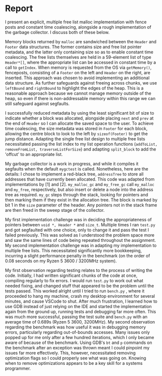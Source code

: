 # Report

<!-- Describe implementation of explicit free list, fence posts, constant time coaleescing -->

I present an explicit, multiple free list malloc implementation with fence posts and constant time coalescing, alongside a rough implementation of the garbage collector. I discuss both of these below.

Memory blocks returned by `malloc` are sandwiched between the `Header` and `Footer` data structures. The former contains size and free list pointer metadata, and the latter only containing size so as to enable constant time coalescing.
The free lists themselves are held in a 59-element list of type `Header*[]`, where the appropriate list can be accessed in constant time by a call to `getIndex`.
When memory is requested from the OS via `getMemory()`, fenceposts, consisting of a `Footer` on the left and `Header` on the right, are inserted. This approach was chosen to avoid implementing an additional data structure. As further safeguards against freeing across chunks, we use `leftBound` and `rightBound` to highlight the edges of the heap. This is a reasonable approach because we cannot manage memory outside of the heap, so even if there is non-addressable memory within this range we can still safeguard against segfaults.

<!-- Optimizations attempted in the implementation of malloc -->
I successfully reduced metadata by using the least significant bit of size to indicate whether a block was allocated, alongside placing `next` and `prev` at the end of `Header` so I can allocate the saved space to the user. To achieve time coalescing, the size metadata was stored in `Footer` for each block, allowing the centre block to look to the left by `sizeof(Footer)` to get the jump distance. Adapting the single free list design to multiple free lists necessitated passing the list index to my list operation functions (`addToList, removeFromList, traverseListForSize`) and adapting `split_block` to add the 'offcut' to an appropriate list. 

<!-- Garbage collection -->
My garbage collector is a work in progress, and while it compiles it segfaults when the default `mygctest` is called. 
Nonetheless, here are the details: I chose to implement a red-black tree, `addressTree` to store all addresses that have currently been allocated. This code was adapted from implementations by [1] and [2]. `my_malloc_gc` and `my_free_gc` call `my_malloc` and `my_free`, respectively, but also insert or delete a node into the address tree as required. `my_gc` steps through the stack, looking for pointers and then marking them if they exist in the allocation tree. The block is marked by bit 1 in the `size` parameter of the header.
Any pointers not in the stack frame are then freed in the sweep stage of the collector.

<!-- Two implementation challenges in implementation of malloc -->
My first implementation challenge was in deciding the appropriateness of pointers between `void *, Header *` and `size_t`. Multiple times I ran `test.py` and got segfaulted with one choice, only to change it and pass the test I failed previously. This was solved as I understood the problem space more and saw the same lines of code being repeated throughout the assignment.
My second implementation challenge was in adapting my implementation to multiple free lists. This necessitated significantly more bookkeeping, incurring a slight performance penalty in the benchmark (on the order of 0.08 seconds on my Ryzen 5 3600 / 3200MHz system).






<!-- Two key observations from testing and benchmarking malloc implementation. What broke? -->
<!-- Notes about flags and changing flags for debugging -->
My first observation regarding testing relates to the process of writing the code. Initially, I had written significant chunks of the code at once, compiling regularly to fix errors. I would run `test.py` to work out what needed fixing, and changed stuff that appeared to be the problem until the tests passed.
This worked alright until I tried to run `bench.py` , where it proceeded to hang my machine, crash my desktop environment for several minutes, and cause VSCode to shut.
After much frustration, I learned how to use GDB instead of just relying on the IDE and started the implementation again from the ground up, running tests and debugging far more often.
This was much more successful, passing the test suite and `bench.py` with an average time of 0.689s (Ryzen 5 3600, 3200MHz).
My second observation regarding the benchmark was how useful it was in debugging memory errors, particularly regarding out-of-bounds accesses.
Many issues only popped up for me only after a few hundred iterations, which I only became aware of because of the benchmark. Using GDB's `bt` and `p` commands on the benchmark after an exception was thrown meant I could pinpoint my issues far more effectively. This, however, necessitated removing optimization flags so I could properly see what was going on. Knowing when to remove optimizations appears to be a key skill for a systems programmer.